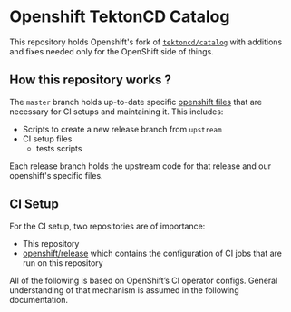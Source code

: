 # Openshift TektonCD Catalog

This repository holds Openshift's fork of
[`tektoncd/catalog`](https://github.com/tektoncd/catalog) with additions and
fixes needed only for the OpenShift side of things.

## How this repository works ?

The `master` branch holds up-to-date specific [openshift files](./openshift)
that are necessary for CI setups and maintaining it. This includes:

- Scripts to create a new release branch from `upstream`
- CI setup files
  - tests scripts

Each release branch holds the upstream code for that release and our
openshift's specific files.

## CI Setup

For the CI setup, two repositories are of importance:

- This repository
- [openshift/release](https://github.com/openshift/release) which
  contains the configuration of CI jobs that are run on this
  repository

All of the following is based on OpenShift’s CI operator
configs. General understanding of that mechanism is assumed in the
following documentation.
